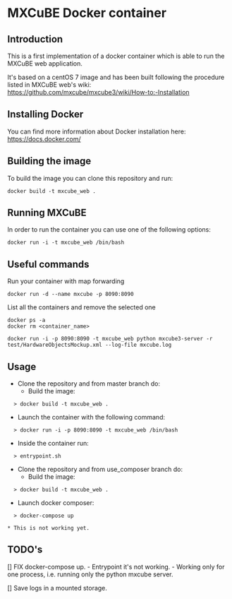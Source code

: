 MXCuBE Docker container
=======================

Introduction
------------
This is a first implementation of a docker container which is able to run
the MXCuBE web application.

It's based on a centOS 7 image and has been built following the procedure
listed in MXCuBE web's wiki:
 https://github.com/mxcube/mxcube3/wiki/How-to:-Installation

Installing Docker
-----------------
You can find more information about Docker installation here:
 https://docs.docker.com/

Building the image
------------------
To build the image you can clone this repository and run:
```
docker build -t mxcube_web .
```

Running MXCuBE
--------------
In order to run the container you can use one of the following options:
```
docker run -i -t mxcube_web /bin/bash
```

Useful commands
---------------
Run your container with map forwarding
```
docker run -d --name mxcube -p 8090:8090
```

List all the containers and remove the selected one
```
docker ps -a
docker rm <container_name>

docker run -i -p 8090:8090 -t mxcube_web python mxcube3-server -r test/HardwareObjectsMockup.xml --log-file mxcube.log
```

Usage
-----
* Clone the repository and from master branch do:
  - Build the image:
```
  > docker build -t mxcube_web .
```

  - Launch the container with the following command:
```
  > docker run -i -p 8090:8090 -t mxcube_web /bin/bash
```

  - Inside the container run:
```
  > entrypoint.sh
```

* Clone the repository and from use_composer branch do:
  - Build the image:
```
  > docker build -t mxcube_web .
```

  - Launch docker composer:
```
  > docker-compose up
```

    * This is not working yet.


TODO's
------
[] FIX docker-compose up.
    - Entrypoint it's not working.
    - Working only for one process, i.e. running only the python mxcube server.

[] Save logs in a mounted storage.
